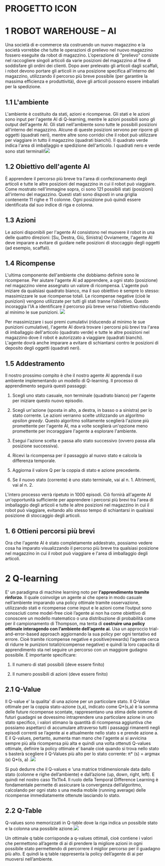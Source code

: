 ﻿# PROGETTO ICON
# 1 ROBOT WAREHOUSE – AI
Una società di e-commerce sta costruendo un nuovo magazzino e la società vorrebbe che tutte le operazioni di prelievo nel nuovo magazzino fossero eseguite da robot di magazzino. L’operazione di "prelievo" consiste nel raccogliere singoli articoli da varie posizioni del magazzino al fine di soddisfare gli ordini dei clienti. Dopo aver prelevato gli articoli dagli scaffali, i robot devono portare gli articoli in una posizione specifica all'interno del magazzino, utilizzando il percorso più breve possibile (per garantire la massima efficienza e produttività), dove gli articoli possono essere imballati per la spedizione.
## 1.1 L'ambiente 
L'ambiente è costituito da stati, azioni e ricompense. Gli stati e le azioni sono input per l'agente AI di Q-learning, mentre le azioni possibili sono gli output dell'agente AI. Gli stati nell'ambiente sono tutte le possibili posizioni all'interno del magazzino. Alcune di queste posizioni servono per riporre gli oggetti (quadrati neri), mentre altre sono corridoi che il robot può utilizzare per viaggiare in tutto il magazzino (quadrati bianchi). Il quadrato verde indica l'area di imballaggio e spedizione dell'articolo. I quadrati nero e verde sono stati terminali!![](https://github.com/SalvatorePerrulli/Progetto-ICON/blob/main/08-warehouse-map.png)

## 1.2 Obiettivo dell'agente AI
È apprendere il percorso più breve tra l'area di confezionamento degli articoli e tutte le altre posizioni del magazzino in cui il robot può viaggiare. Come mostrato nell'immagine sopra, ci sono 121 possibili stati (posizioni) all'interno del magazzino. Questi stati sono disposti in una griglia contenente 11 righe e 11 colonne. Ogni posizione può quindi essere identificata dal suo indice di riga e colonna.
## 1.3 Azioni 
Le azioni disponibili per l'agente AI consistono nel muovere il robot in una delle quattro direzioni:
[Su, Destra, Giù, Sinistra]
Ovviamente, l'agente AI deve imparare a evitare di guidare nelle posizioni di stoccaggio degli oggetti (ad esempio, scaffali).
##  1.4 Ricompense
L'ultima componente dell'ambiente che dobbiamo definire sono le ricompense. Per aiutare l'agente AI ad apprendere, a ogni stato (posizione) nel magazzino viene assegnato un valore di ricompensa. L'agente può iniziare da qualsiasi quadrato bianco, ma il suo obiettivo è sempre lo stesso: massimizzare le sue ricompense totali.
Le ricompense negative (cioè le punizioni) vengono utilizzate per tutti gli stati tranne l'obiettivo. Questo incoraggia l'IA a identificare il percorso più breve verso l'obiettivo riducendo al minimo le sue punizioni.
![](https://github.com/SalvatorePerrulli/Progetto-ICON/blob/main/08-warehouse-map-rewards.png)

Per massimizzare i suoi premi cumulativi (riducendo al minimo le sue punizioni cumulative), l'agente AI dovrà trovare i percorsi più brevi tra l'area di imballaggio dell'articolo (quadrato verde) e tutte le altre posizioni nel magazzino dove il robot è autorizzato a viaggiare (quadrati bianchi). L'agente dovrà anche imparare a evitare di schiantarsi contro le posizioni di deposito degli oggetti (quadrati neri).
##  1.5 Addestramento
Il nostro prossimo compito è che il nostro agente AI apprenda il suo ambiente implementando un modello di Q-learning. Il processo di apprendimento seguirà questi passaggi:
1. Scegli uno stato casuale, non terminale (quadrato bianco) per l'agente per iniziare questo nuovo episodio.

2. Scegli un'azione (sposta in alto, a destra, in basso o a sinistra) per lo stato corrente. Le azioni verranno scelte utilizzando un algoritmo _epsilon greedy_. Questo algoritmo solitamente sceglierà l'azione più promettente per l'agente AI, ma a volte sceglierà un'opzione meno promettente per incoraggiare l'agente a esplorare l'ambiente.

3. Esegui l'azione scelta e passa allo stato successivo (ovvero passa alla posizione successiva).

4. Ricevi la ricompensa per il passaggio al nuovo stato e calcola la differenza temporale.

5. Aggiorna il valore Q per la coppia di stato e azione precedente.

6. Se il nuovo stato (corrente) è uno stato terminale, vai al n. 1. Altrimenti, vai al n. 2.


L'intero processo verrà ripetuto in 1000 episodi. Ciò fornirà all'agente AI un'opportunità sufficiente per apprendere i percorsi più brevi tra l'area di imballaggio degli articoli e tutte le altre posizioni nel magazzino in cui il robot può viaggiare, evitando allo stesso tempo di schiantarsi in qualsiasi posizione di stoccaggio degli articoli.
##  1. 6 Ottieni percorsi più brevi
Ora che l'agente AI è stato completamente addestrato, possiamo vedere cosa ha imparato visualizzando il percorso più breve tra qualsiasi posizione nel magazzino in cui il robot può viaggiare e l'area di imballaggio degli articoli.

#  2 Q-learning
E' un paradigma di machine learning noto per **l’apprendimento tramite rinforzo**.
Il quale coinvolge un agente ai che opera in modo casuale nell’ambiente imparando una policy ottimale tramite osservazione, utilizzando stati e ricompense come input e le azioni come l’output sono conosciuti come model-free cioè l’agente ai non ha come obiettivo di conoscere un modello matematico o una distribuzione di probabilità come per il campionamento di Thompson, ma tenta di **costruire una policy ottimale interagendo con l’ambiente dell’agente ai**. Usa un approccio trial-and-error-based approach aggiornando la sua policy per ogni tentativo ed errore. Cioè tramite ricompense negative e positive(rewards) l‘agente cerca di ridurre le punizioni totali(ricompense negative) e quindi la loro capacita di apprendimento sta nel seguire un percorso con un maggiore gudagno possibile.
È importante specificare: 
 
1. Il numero di stati possibili (deve essere finito)

2. Il numero possibili di azioni (deve essere finito)
## 2.1 Q-Value
Il Q-value e' la qualita' di una azione per un particolare stato. Il Q-Value ottimale per la coppia stato-azione (s,a), indicato come Q*(s,a) è la somma delle future ricompense scontate, rappresentano una stima delle somme di futuri guadagni se dovessimo intraprendere una particolare azione in uno stato specifico, i valori stimano la quantità di ricompensa aggiuntiva che possiamo aspettarci di accumulare attraverso tutti i passaggi rimanenti negli episodi correnti se l’agente ai e attualmente nello stato s e prende azione a.
E il Q-values, pertanto, aumenta man mano che l'agente ai si avvicina sempre più alla ricompensa più alta e quindi una volta ottenuti Q-values ottimale, definire la policy ottimale e’ banale cioè quando si trova nello stato s basterà scegliere il Q-Values più alto per lo stato corrente: π* (s) = argmax (a) Q*(s, a) .![](https://github.com/SalvatorePerrulli/Progetto-ICON/blob/main/qvalues.PNG)

Si può dedurre che il Q-values e ‘una matrice tridimensionale data dallo stato (colonne e righe dell’ambiente) e dall’azione (up, down, right, left). E quindi nel nostro caso 11x11x4.
Il ruolo della Temporal Difference Learning è fondamentale permette di assicurare la convergenza dell’algoritmo, calcolando per ogni stato s una media mobile (running average) delle ricompense immediatamente ottenute lasciando lo stato.
## 2.2 Q-Table
Q-values sono memorizzati in Q-table dove la riga indica un possibile stato e la colonna una possibile azione.![](https://github.com/SalvatorePerrulli/Progetto-ICON/blob/main/qtable.PNG)

Un ottimale q table corrisponde a q-values ottimali, cioè contiene i valori che permettono all’agente di ai di prendere la migliore azioni in ogni possibile stato permettendo di percorrere il miglior percorso per il guadagno più alto. E quindi la q table rappresenta la policy dell’agente di ai per muoversi nell’ambiente.


